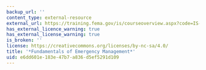 ```yaml
---
backup_url: ''
content_type: external-resource
external_url: https://training.fema.gov/is/courseoverview.aspx?code=IS-230.e&lang=en
has_external_licence_warning: true
has_external_license_warning: true
is_broken: ''
license: https://creativecommons.org/licenses/by-nc-sa/4.0/
title: '*Fundamentals of Emergency Management*'
uid: e6dd601e-183e-47b7-a836-d5ef5291d109
---
```

